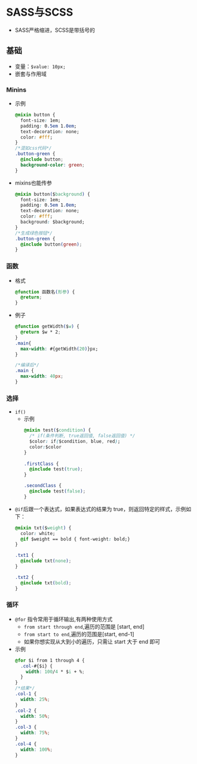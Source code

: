 # SASS与SCSS
- SASS严格缩进，SCSS是带括号的

## 基础
- 变量：`$value: 10px;`
- 嵌套与作用域


### Minins
- 示例
  ```css
  @mixin button {  
    font-size: 1em;  
    padding: 0.5em 1.0em;  
    text-decoration: none;  
    color: #fff;  
  }
  /*混如css代码*/ 
  .button-green {  
    @include button;  
    background-color: green;  
  }
  ```
- mixins也能传参
  ```css
  @mixin button($background) {  
    font-size: 1em;  
    padding: 0.5em 1.0em;  
    text-decoration: none;  
    color: #fff;  
    background: $background;  
  }
  /*生成绿色按钮*/
  .button-green {  
    @include button(green);  
  }
  ```

### 函数
- 格式
  ```css
  @function 函数名(形参) {
    @return;
  }
  ```
- 例子
  ```css
  @function getWidth($w) {
    @return $w * 2;
  }
  .main{
    max-width: #{getWidth(20)}px;
  }

  /*编译后*/
  .main {
    max-width: 40px;
  }
  ```
### 选择
- `if()`
  * 示例
    ```css
    @mixin test($condition) { 
      /* if(条件判断, true返回值, false返回值) */
      $color: if($condition, blue, red); 
      color:$color 
    }
      
    .firstClass { 
      @include test(true); 
    } 
    
    .secondClass { 
      @include test(false); 
    }
    ```
- `@if`后跟一个表达式，如果表达式的结果为 true，则返回特定的样式，示例如下：
  ```css
  @mixin txt($weight) { 
    color: white; 
    @if $weight == bold { font-weight: bold;} 
  } 
  
  .txt1 { 
    @include txt(none); 
  } 
  
  .txt2 { 
    @include txt(bold); 
  }
  ```
### 循环
- `@for` 指令常用于循环输出,有两种使用方式
  * `from start through end`,遍历的范围是 [start, end]
  * `from start to end`,遍历的范围是[start, end-1]
  * 如果你想实现从大到小的遍历，只需让 start 大于 end 即可
- 示例
  ```css
  @for $i from 1 through 4 { 
    .col-#{$i} { 
      width: 100/4 * $i + %;
    } 
  }
  /*结果*/ 
  .col-1 { 
    width: 25%; 
  } 
  .col-2 { 
    width: 50%; 
  } 
  .col-3 { 
    width: 75%; 
  } 
  .col-4 { 
    width: 100%; 
  }
  ```